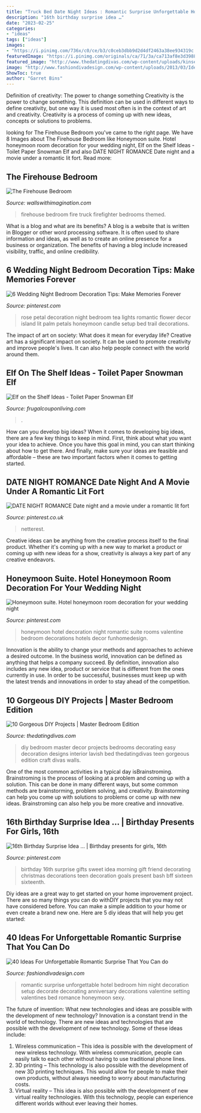 ```yaml
---
title: "Truck Bed Date Night Ideas : Romantic Surprise Unforgettable Hotel Bedroom Him Night Decoration Setup Decorate Decorating Anniversary Decorations Valentine Setting Valentines Bed Romance Honeymoon Sexy"
description: "16th birthday surprise idea …"
date: "2023-02-25"
categories:
- "ideas"
tags: ["ideas"]
images:
- "https://i.pinimg.com/736x/c0/ce/b3/c0ceb3dbb9d2d4df2463a38ee934319c.jpg"
featuredImage: "https://i.pinimg.com/originals/ca/71/3a/ca713af8e3d3988795d94c3b4c2d7e48.jpg"
featured_image: "http://www.thedatingdivas.com/wp-content/uploads/kinsey-DIYRoundUp-Pinterest.jpg"
image: "http://www.fashiondivadesign.com/wp-content/uploads/2013/03/Ideas-For-Unforgettable-Romantic-Surprise-26.jpg"
ShowToc: true
author: "Garret Bins"
---
```



Definition of creativity: The power to change something
Creativity is the power to change something. This definition can be used in different ways to define creativity, but one way it is used most often is in the context of art and creativity. Creativity is a process of coming up with new ideas, concepts or solutions to problems.

	

		
looking for The Firehouse Bedroom you've came to the right page. We have 8 Images about The Firehouse Bedroom like Honeymoon suite. Hotel honeymoon room decoration for your wedding night, Elf on the Shelf Ideas - Toilet Paper Snowman Elf and also DATE NIGHT ROMANCE Date night and a movie under a romantic lit fort. Read more:
		
    
## The Firehouse Bedroom

<img loading=lazy src="http://wallswithimagination.com/home/wp-content/uploads/2010/10/b-fire_002.jpg" onerror="this.onerror=null;this.src='https://tse1.mm.bing.net/th?id=OIP.M_HyWfpIYXtobTz91RW_jgHaFj&amp;pid=15.1';" alt="The Firehouse Bedroom">

_Source: wallswithimagination.com_

>firehouse bedroom fire truck firefighter bedrooms themed. 

	

What is a blog and what are its benefits?
A blog is a website that is written in Blogger or other word processing software. It is often used to share information and ideas, as well as to create an online presence for a business or organization. The benefits of having a blog include increased visibility, traffic, and online credibility.

    
## 6 Wedding Night Bedroom Decoration Tips: Make Memories Forever

<img loading=lazy src="https://i.pinimg.com/originals/c6/3b/99/c63b99cbb6f9385bf14754cb65935b9b.jpg" onerror="this.onerror=null;this.src='https://tse3.mm.bing.net/th?id=OIP.XDJJP79AVN-2auThKLSL_gHaIO&amp;pid=15.1';" alt="6 Wedding Night Bedroom Decoration Tips: Make Memories Forever">

_Source: pinterest.com_

>rose petal decoration night bedroom tea lights romantic flower decor island lit palm petals honeymoon candle setup bed trail decorations. 

	

The impact of art on society: What does it mean for everyday life?
Creative art has a significant impact on society. It can be used to promote creativity and improve people's lives. It can also help people connect with the world around them.

    
## Elf On The Shelf Ideas - Toilet Paper Snowman Elf

<img loading=lazy src="https://www.frugalcouponliving.com/wp-content/uploads/2014/11/TP-Snowman-Elf-on-the-shelf-ideas-frugal-coupon-living.jpg" onerror="this.onerror=null;this.src='https://tse2.mm.bing.net/th?id=OIP.GryHoLz8Gn0WH0Uu92pykgHaLH&amp;pid=15.1';" alt="Elf on the Shelf Ideas - Toilet Paper Snowman Elf">

_Source: frugalcouponliving.com_

>. 

	

How can you develop big ideas?
When it comes to developing big ideas, there are a few key things to keep in mind. First, think about what you want your idea to achieve. Once you have this goal in mind, you can start thinking about how to get there. And finally, make sure your ideas are feasible and affordable – these are two important factors when it comes to getting started.

    
## DATE NIGHT ROMANCE Date Night And A Movie Under A Romantic Lit Fort

<img loading=lazy src="https://i.pinimg.com/736x/c0/ce/b3/c0ceb3dbb9d2d4df2463a38ee934319c.jpg" onerror="this.onerror=null;this.src='https://tse1.mm.bing.net/th?id=OIP.KqZ8TlNbIZ7kVSwqWvKy7QHaLH&amp;pid=15.1';" alt="DATE NIGHT ROMANCE Date night and a movie under a romantic lit fort">

_Source: pinterest.co.uk_

>netterest. 

	

Creative ideas can be anything from the creative process itself to the final product. Whether it's coming up with a new way to market a product or coming up with new ideas for a show, creativity is always a key part of any creative endeavors.

    
## Honeymoon Suite. Hotel Honeymoon Room Decoration For Your Wedding Night

<img loading=lazy src="https://i.pinimg.com/originals/e8/7e/02/e87e02349f7490bd7e5e5f3cfc72e213.jpg" onerror="this.onerror=null;this.src='https://tse3.mm.bing.net/th?id=OIP.hR7IB7vvHn8NDW_zrXbbHwHaJ4&amp;pid=15.1';" alt="Honeymoon suite. Hotel honeymoon room decoration for your wedding night">

_Source: pinterest.com_

>honeymoon hotel decoration night romantic suite rooms valentine bedroom decorations hotels decor funhomedesign. 

	

Innovation is the ability to change your methods and approaches to achieve a desired outcome. In the business world, innovation can be defined as anything that helps a company succeed. By definition, innovation also includes any new idea, product or service that is different from the ones currently in use. In order to be successful, businesses must keep up with the latest trends and innovations in order to stay ahead of the competition.

    
## 10 Gorgeous DIY Projects | Master Bedroom Edition

<img loading=lazy src="http://www.thedatingdivas.com/wp-content/uploads/kinsey-DIYRoundUp-Pinterest.jpg" onerror="this.onerror=null;this.src='https://tse4.mm.bing.net/th?id=OIP.SESPgcfkpzQ78EiCtIn5-wHaKl&amp;pid=15.1';" alt="10 Gorgeous DIY Projects | Master Bedroom Edition">

_Source: thedatingdivas.com_

>diy bedroom master decor projects bedrooms decorating easy decoration designs interior lavish bed thedatingdivas teen gorgeous edition craft divas walls. 

	

One of the most common activities in a typical day isBrainstroming. Brainstroming is the process of looking at a problem and coming up with a solution. This can be done in many different ways, but some common methods are brainstorming, problem solving, and creativity. Brainstorming can help you come up with solutions to problems or come up with new ideas. Brainstroming can also help you be more creative and innovative.

    
## 16th Birthday Surprise Idea … | Birthday Presents For Girls, 16th

<img loading=lazy src="https://i.pinimg.com/originals/ca/71/3a/ca713af8e3d3988795d94c3b4c2d7e48.jpg" onerror="this.onerror=null;this.src='https://tse3.mm.bing.net/th?id=OIP.OINDGneVZS_FVRiup2cj0gHaNL&amp;pid=15.1';" alt="16th Birthday Surprise Idea … | Birthday presents for girls, 16th">

_Source: pinterest.com_

>birthday 16th surprise gifts sweet idea morning gift friend decorating christmas decorations teen decoration goals present bash bff sixteen sixteenth. 

	

Diy ideas are a great way to get started on your home improvement project. There are so many things you can do withDIY projects that you may not have considered before. You can make a simple addition to your home or even create a brand new one. Here are 5 diy ideas that will help you get started:

    
## 40 Ideas For Unforgettable Romantic Surprise That You Can Do

<img loading=lazy src="http://www.fashiondivadesign.com/wp-content/uploads/2013/03/Ideas-For-Unforgettable-Romantic-Surprise-26.jpg" onerror="this.onerror=null;this.src='https://tse4.mm.bing.net/th?id=OIP.72leKb6Sws9YqQmj4eDAXwHaD8&amp;pid=15.1';" alt="40 Ideas For Unforgettable Romantic Surprise That You Can do">

_Source: fashiondivadesign.com_

>romantic surprise unforgettable hotel bedroom him night decoration setup decorate decorating anniversary decorations valentine setting valentines bed romance honeymoon sexy. 

	

The future of invention: What new technologies and ideas are possible with the development of new technology?
Innovation is a constant trend in the world of technology. There are new ideas and technologies that are possible with the development of new technology. Some of these ideas include: 
1) Wireless communication – This idea is possible with the development of new wireless technology. With wireless communication, people can easily talk to each other without having to use traditional phone lines. 
2) 3D printing – This technology is also possible with the development of new 3D printing techniques. This would allow for people to make their own products, without always needing to worry about manufacturing costs. 
3) Virtual reality – This idea is also possible with the development of new virtual reality technologies. With this technology, people can experience different worlds without ever leaving their homes.

